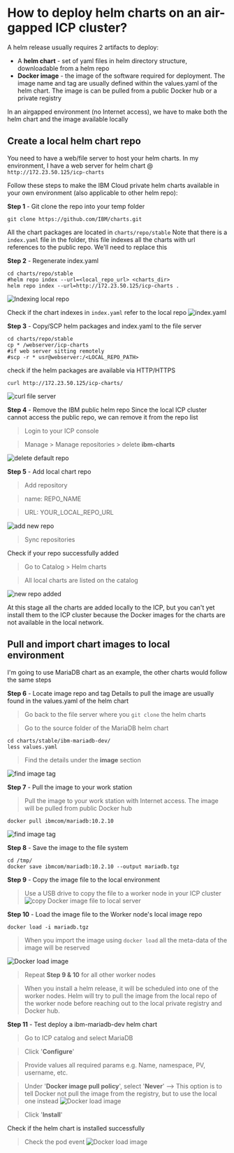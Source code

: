 # How to deploy helm charts on an air-gapped ICP cluster?

A helm release usually requires 2 artifacts to deploy:
- A __helm chart__ - set of yaml files in helm directory structure, downloadable from a helm repo
- __Docker image__ - the image of the software required for deployment. The image name and tag are usually defined within the values.yaml of the helm chart. The image is can be pulled from a public Docker hub or a private registry

In an airgapped environment (no Internet access), we have to make both the helm chart and the image available locally

## Create a local helm chart repo
You need to have a web/file server to host your helm charts. In my environment, I have a web server for helm chart @ `http://172.23.50.125/icp-charts`

Follow these steps to make the IBM Cloud private helm charts available in your own environment (also applicable to other helm repo):

__Step 1__ - Git clone the repo into your temp folder

`git clone https://github.com/IBM/charts.git`

All the chart packages are located in `charts/repo/stable`
Note that there is a `index.yaml` file in the folder, this file indexes all the charts with url references to the public repo. We'll need to replace this

__Step 2__ - Regenerate index.yaml
```Shell
cd charts/repo/stable
#helm repo index --url=<local_repo_url> <charts_dir>
helm repo index --url=http://172.23.50.125/icp-charts .
```
![Indexing local repo](./assets/airgap/indexing_repo.png)

Check if the chart indexes in `index.yaml` refer to the local repo
![index.yaml](./assets/airgap/index_url.jpg)

__Step 3__ - Copy/SCP helm packages and index.yaml to the file server
```Shell
cd charts/repo/stable
cp * /webserver/icp-charts
#if web server sitting remotely
#scp -r * usr@webserver:/<LOCAL_REPO_PATH>
```

check if the helm packages are available via HTTP/HTTPS
```Shell
curl http://172.23.50.125/icp-charts/
```
![curl file server](./assets/airgap/fileserver_curl.png)

__Step 4__ - Remove the IBM public helm repo
Since the local ICP cluster cannot access the public repo, we can remove it from the repo list
> Login to your ICP console

> Manage > Manage repositories > delete **ibm-charts**

![delete default repo](./assets/airgap/delete_default_ibm_repo.png)

__Step 5__ - Add local chart repo
> Add repository

> name: REPO_NAME

> URL: YOUR_LOCAL_REPO_URL

![add new repo](./assets/airgap/new_local_repo.png)

> Sync repositories

Check if your repo successfully added
> Go to Catalog > Helm charts

> All local charts are listed on the catalog

![new repo added](./assets/airgap/repo_added.jpg)

At this stage all the charts are added locally to the ICP, but you can't yet install them to the ICP cluster because the Docker images for the charts are not available in the local network.

## Pull and import chart images to local environment

I'm going to use MariaDB chart as an example, the other charts would follow the same steps

__Step 6__ - Locate image repo and tag
Details to pull the image are usually found in the values.yaml of the helm chart
> Go back to the file server where you `git clone` the helm charts

> Go to the source folder of the MariaDB helm chart

```Shell
cd charts/stable/ibm-mariadb-dev/
less values.yaml
```
> Find the details under the **image** section

![find image tag](./assets/airgap/find_image_tag.jpg)

__Step 7__ - Pull the image to your work station

> Pull the image to your work station with Internet access. The image will be pulled from public Docker hub

```
docker pull ibmcom/mariadb:10.2.10
```

![find image tag](./assets/airgap/docker_pull_image.jpg)

__Step 8__ - Save the image to the file system
```Shell
cd /tmp/
docker save ibmcom/mariadb:10.2.10 --output mariadb.tgz
```

__Step 9__ - Copy the image file to the local environment
> Use a USB drive to copy the file to a worker node in your ICP cluster
![copy Docker image file to local server](./assets/airgap/copy_image_file.jpg)

__Step 10__ - Load the image file to the Worker node's local image repo
```
docker load -i mariadb.tgz
```
> When you import the image using `docker load` all the meta-data of the image will be reserved

![Docker load image](./assets/airgap/load_image.jpg)

> Repeat **Step 9 & 10** for all other worker nodes

> When you install a helm release, it will be scheduled into one of the worker nodes. Helm will try to pull the image from the local repo of the worker node before reaching out to the local private registry and Docker hub.

__Step 11__ - Test deploy a ibm-mariadb-dev helm chart
> Go to ICP catalog and select MariaDB

> Click '**Configure**'

> Provide values all required params e.g. Name, namespace, PV, username, etc.

> Under '**Docker image pull policy**', select '**Never**' --> This option is to tell Docker not pull the image from the registry, but to use the local one instead
![Docker load image](./assets/airgap/pull_policy.jpg)

> Click '**Install**'

Check if the helm chart is installed successfully

> Check the pod event
![Docker load image](./assets/airgap/pod_event.jpg)
